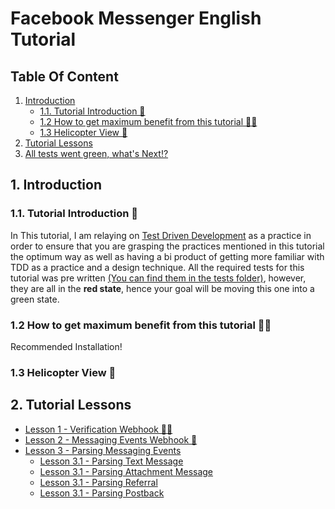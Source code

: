 # Facebook Messenger English Tutorial

## Table Of Content

1. [Introduction](#1-introduction)
    - [1.1. Tutorial Introduction 👋](#11-tutorial-introduction)
    - [1.2 How to get maximum benefit from this tutorial 💪🏻](#12-run-with-docker)
    - [1.3 Helicopter View 🚁](#13-run-with-local-nodejs)
2. [Tutorial Lessons](#2-usage-guide)
3. [All tests went green, what's Next⁉️](#2-usage-guide)

## 1. Introduction

### **1\.1\. Tutorial Introduction 👋**

In This tutorial, I am relaying on [Test Driven Development](https://www.infoq.com/articles/test-driven-design-java/) as a practice in order to ensure that you are grasping the practices mentioned in this tutorial the optimum way as well as having a bi product of getting more familiar with TDD as a practice and a design technique. All the required tests for this tutorial was pre written [(You can find them in the tests folder)](), however, they are all in the **red state**, hence your goal will be moving this one into a green state.

### **1\.2 How to get maximum benefit from this tutorial 💪🏻**

Recommended Installation!

### **1\.3 Helicopter View 🚁**

## 2. Tutorial Lessons

-   [Lesson 1 - Verification Webhook 👮‍♂️]()
-   [Lesson 2 - Messaging Events Webhook 💬]()
-   [Lesson 3 - Parsing Messaging Events]()
    -   [Lesson 3.1 - Parsing Text Message]()
    -   [Lesson 3.1 - Parsing Attachment Message]()
    -   [Lesson 3.1 - Parsing Referral]()
    -   [Lesson 3.1 - Parsing Postback]()
